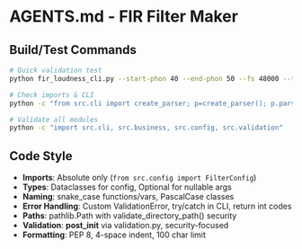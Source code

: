# AGENTS.md - FIR Filter Maker

## Build/Test Commands
```bash
# Quick validation test
python fir_loudness_cli.py --start-phon 40 --end-phon 50 --fs 48000 --taps 1024

# Check imports & CLI
python -c "from src.cli import create_parser; p=create_parser(); p.parse_args(['--help'])"

# Validate all modules
python -c "import src.cli, src.business, src.config, src.validation"
```

## Code Style
- **Imports**: Absolute only (`from src.config import FilterConfig`)
- **Types**: Dataclasses for config, Optional for nullable args
- **Naming**: snake_case functions/vars, PascalCase classes
- **Error Handling**: Custom ValidationError, try/catch in CLI, return int codes
- **Paths**: pathlib.Path with validate_directory_path() security
- **Validation**: __post_init__ via validation.py, security-focused
- **Formatting**: PEP 8, 4-space indent, 100 char limit